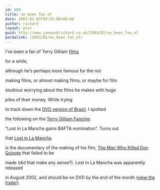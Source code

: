 ```yaml
---
id: 688
title: ve been fan of
date: 2003-02-05T09:55:00+00:00
author: richard
layout: post
guid: http://www.janeandrichard.co.uk/2003/02/ve_been_fan_of
permalink: /2003/02/ve_been_fan_of/
---
```

I&#8217;ve been a fan of Terry Gilliam [films](http://www.smart.co.uk/dreams/)
   
for a while,
  
although he&#8217;s perhaps more famous for the not
  
making films, or almost making films, or maybe for film
  
studious worrying about the films he makes with huge
  
piles of their money. While trying
  
to track down the [DVD version of Brazil](http://www.amazon.com/exec/obidos/tg/stores/detail/-/dvd/0783225903/contents/ref=pm_dp_ln_d_6/103-3177357-3099000), I spotted
  
the following on the [Terry Gilliam Fanzine](http://www.smart.co.uk/dreams/):
  
&#8220;Lost in La Mancha gains BAFTA nomination&#8221;. Turns out
  
that [Lost in La Mancha](http://www.smart.co.uk/lostinlamancha/)
  
is the documentary of the making of his film, [The Man Who Killed Don Quixote](http://www.smart.co.uk/dreams/donqfact.htm) that failed to be
  
made (did that make any sense?). Lost in La Mancha was apparently released
  
in August 2002, and should be on DVD by the end of the month ([view the trailer](http://www.ifctv.com/ifc/films/1,6387,CAT0-43-CAT1-2987-SHID-18344-VID-2625-CLR-red-BCLR-CC0000-,00.html)).
